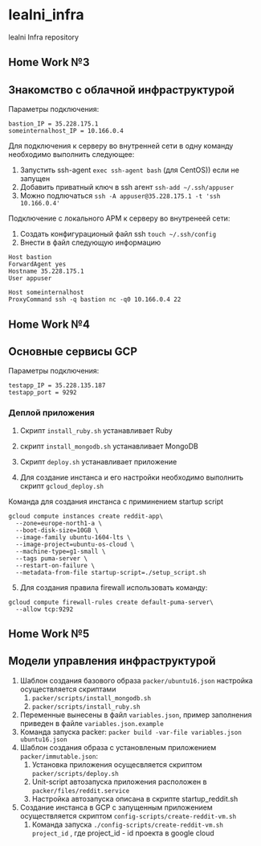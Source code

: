 # lealni_infra
lealni Infra repository

## Home Work №3
## Знакомство с облачной инфраструктурой

Параметры подключения:
```
bastion_IP = 35.228.175.1
someinternalhost_IP = 10.166.0.4
```

Для подключения к серверу во внутренней сети в одну команду необходимо выполнить следующее:

1. Запустить ssh-agent
```exec ssh-agent bash``` (для CentOS)) если не запущен
2. Добавить приватный ключ в ssh агент
```ssh-add ~/.ssh/appuser```
3. Можно подлючаться
```ssh -A appuser@35.228.175.1 -t 'ssh 10.166.0.4'```

Подключение с локального АРМ к серверу во внутренеей сети:

1. Создать конфигурационый файл ssh
```touch ~/.ssh/config```
2. Внести в файл следующую информацию
```
Host bastion       
ForwardAgent yes
Hostname 35.228.175.1
User appuser

Host someinternalhost 
ProxyCommand ssh -q bastion nc -q0 10.166.0.4 22
```

## Home Work №4
## Основные сервисы GCP

Параметры подключения:
```
testapp_IP = 35.228.135.187
testapp_port = 9292
```
### Деплой приложения

1. Скрипт ```install_ruby.sh``` устанавливает Ruby
2. скрипт ```install_mongodb.sh``` устанавливает MongoDB
3. Скрипт ```deploy.sh``` устанавливает приложение

4. Для создание инстанса и его настройки необходимо выполнить скрипт ``` gcloud_deploy.sh ```

Команда для создания инстанса с приминением startup script

```
gcloud compute instances create reddit-app\
  --zone=europe-north1-a \
  --boot-disk-size=10GB \
  --image-family ubuntu-1604-lts \
  --image-project=ubuntu-os-cloud \
  --machine-type=g1-small \
  --tags puma-server \
  --restart-on-failure \
  --metadata-from-file startup-script=./setup_script.sh
```

5. Для создания правила firewall использовать команду:

```
gcloud compute firewall-rules create default-puma-server\
  --allow tcp:9292
```

## Home Work №5
## Модели управления инфраструктурой


1. Шаблон создания базового образа ```packer/ubuntu16.json``` настройка осуществляется скриптами
    1. ```packer/scripts/install_mongodb.sh```
    2. ```packer/scripts/install_ruby.sh```
2. Переменные вынесены в файл ```variables.json```, пример заполнения приведен в файле ```variables.json.example```
3. Команда запуска packer:
```packer build -var-file variables.json ubuntu16.json```
4. Шаблон создания образа с установленым приложением ```packer/immutable.json```:
    1. Установка приложения осущесвляется скриптом ```packer/scripts/deploy.sh```
    2. Unit-script автозапуска приложения расположен в ```packer/files/reddit.service```
    3. Настройка автозапуска описана в скрипте startup_reddit.sh
5. Создание инстанса в GCP с запущенным приложением осуществляется скриптом ```config-scripts/create-reddit-vm.sh```
    1. Команда запуска
       ```./config-scripts/create-reddit-vm.sh project_id``` , где project_id - id проекта в google cloud
